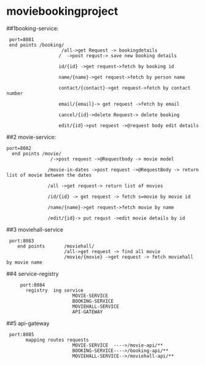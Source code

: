 # moviebookingproject

##1booking-service:
   
	 
	 
	 
	 port=8081
     end points /booking/
                        /all->get Request -> bookingdetails
                       /  ->post requst-> save new booking details
                       
                       id/{id} ->get request->fetch by booking id
                       
                       name/{name}->get request->fetch by person name
                       
                       contact/{contact}->get request->fetch by contact number
                       
                       email/{email}-> get request ->fetch by email
                       
                       cancel/{id}->delete Request-> delete booking
                       
                       edit/{id}->put request ->@request body edit details
				   
                       
 ##2 movie-service:
   
	 
	
	port=8082
      end points /movie/
                    /->post request ->@Requestbody -> movie model
                   
                   /movie-in-dates ->post request ->@RequestBody -> return list of movie between the dates
                   
                   /all ->get request-> return list of movies
                   
                   /id/{id} -> get request -> fetch s=movie by movie id
                   
                   /name/{name}->get request->fetch movie by name
                   
                   /edit/{id}-> put requst ->edit movie details by id
		   
##3 moviehall-service
   
	 port:8083
        end points       /moviehall/
                         /all->get request -> find all movie
                         /movie/{movie} ->get request -> fetch moviehall by movie name
 
 
 ##4 service-registry
     
		 port:8084
           registry  ing service 
                            MOVIE-SERVICE
                            BOOKING-SERVICE
                            MOVIEHALL-SERVICE
                            API-GATEWAY                         
  ##5 api-gateway
    	
	 port:8085
           mapping routes requests 
                            MOVIE-SERVICE  ---->/movie-api/**
                            BOOKING-SERVICE---->/booking-api/**
                            MOVIEHALL-SERVICE-->/moviehall-api/**
                        
      
 

